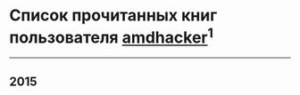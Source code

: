 # Список прочитанных книг пользователя [amdhacker](http://vk.com/id134948969)<sup>1</sup>
---

## 2015




